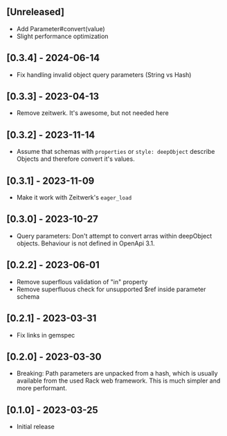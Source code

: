 ## [Unreleased]

- Add Parameter#convert(value)
- Slight performance optimization

## [0.3.4] - 2024-06-14

- Fix handling invalid object query parameters (String vs Hash)

## [0.3.3] - 2023-04-13

- Remove zeitwerk. It's awesome, but not needed here

## [0.3.2] - 2023-11-14

- Assume that schemas with `properties` or `style: deepObject` describe Objects and therefore convert it's values.

## [0.3.1] - 2023-11-09

- Make it work with Zeitwerk's `eager_load`

## [0.3.0] - 2023-10-27

- Query parameters: Don't attempt to convert arras within deepObject objects. Behaviour is not defined in OpenApi 3.1.

## [0.2.2] - 2023-06-01

- Remove superflous validation of "in" property
- Remove superfluous check for unsupported $ref inside parameter schema

## [0.2.1] - 2023-03-31

- Fix links in gemspec

## [0.2.0] - 2023-03-30

- Breaking: Path parameters are unpacked from a hash, which is usually available from the used Rack web framework. This is much simpler and more performant.

## [0.1.0] - 2023-03-25

- Initial release
